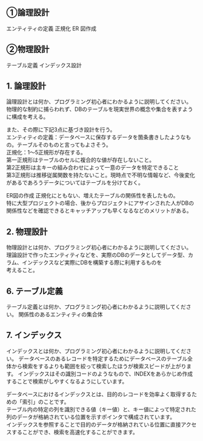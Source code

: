 ## ①論理設計

エンティティの定義
正規化
ER 図作成
## ②物理設計
テーブル定義
インデックス設計

## 1. 論理設計
論理設計とは何か、プログラミング初心者にわかるように説明してください。  
物理的な制約に捕らわれず、DBのテーブルを現実世界の概念や集合を表すように構成を考える。

また、その際に下記3点に基づき設計を行う。  
エンティティの定義：データベースに保存するデータを箇条書きしたようなもの。テーブルそのものと言ってもよさそう。  
正規化：1～5正規形が存在する。  
       第一正規形はテーブルのセルに複合的な値が存在しないこと。  
       第2正規形は主キーの組み合わせによって一意のデータを特定できること  
       第3正規形は推移従属関数を持たないこと。現時点で不明な情報など、今後変化があるであろうデータについてはテーブルを分けておく。  
       
ER図の作成
正規化にともない、増えたテーブルの関係性を表したもの。  
特に大型プロジェクトの場合、後からプロジェクトにアサインされた人がDBの関係性などを確認できるとキャッチアップも早くなるなどのメリットがある。

## 2. 物理設計
物理設計とは何か、プログラミング初心者にわかるように説明してください。
理論設計で作ったエンティティなどを、実際のDBのデータとしてデータ型、カラム、インデックスなど実際にDBを構築する際に利用するものを  
考えること。


## 6. テーブル定義
テーブル定義とは何か、プログラミング初心者にわかるように説明してください。
関係性のあるエンティティの集合体

## 7. インデックス
インデックスとは何か、プログラミング初心者にわかるように説明してください。
データベースのあるレコードを特定するためにデータベースのテーブル全体から検索をするよりも範囲を絞って検索したほうが検索スピードが上がります。
インデックスはその識別コードのようなもので、INDEXをあらかじめ作成することで検索がしやすくなるようにしています。


データベースにおけるインデックスとは、目的のレコードを効率よく取得するための「索引」のことです。  
テーブル内の特定の列を識別できる値（キー値）と、キー値によって特定された列のデータが格納されている位置を示すポインタで構成されています。  
インデックスを参照することで目的のデータが格納されている位置に直接アクセスすることができ、検索を高速化することができます。  
